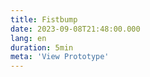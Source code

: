 ```yaml
---
title: Fistbump
date: 2023-09-08T21:48:00.000
lang: en
duration: 5min
meta: 'View Prototype'
---
```


<Fistbump />

<br />


